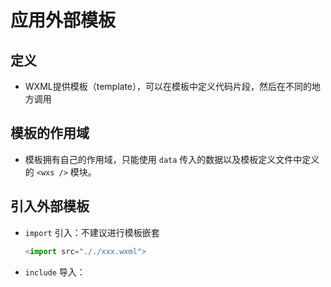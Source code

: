 # 应用外部模板

## 定义

  - WXML提供模板（template），可以在模板中定义代码片段，然后在不同的地方调用

## 模板的作用域

  - 模板拥有自己的作用域，只能使用 `data` 传入的数据以及模板定义文件中定义的 `<wxs />` 模块。

## 引入外部模板

  - `import` 引入：不建议进行模板嵌套

    ```javascript
    <import src="././xxx.wxml">
    ```

  - `include` 导入：
